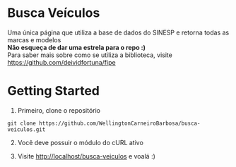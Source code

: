 # Busca Veículos
Uma única página que utiliza a base de dados do SINESP
e retorna todas as marcas e modelos
<br>
**Não esqueça de dar uma estrela para o repo :)**
<br>
Para saber mais sobre como se utiliza a biblioteca, visite https://github.com/deividfortuna/fipe

# Getting Started
1. Primeiro, clone o repositório
```
git clone https://github.com/WellingtonCarneiroBarbosa/busca-veiculos.git
```
2. Você deve possuir o módulo do cURL ativo

3. Visite [http://localhost/busca-veiculos](http://localhost/busca-veiculos) e voalá :)


